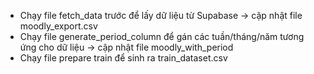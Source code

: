 - Chạy file fetch_data trước để lấy dữ liệu từ Supabase -> cập nhật file moodly_export.csv
- Chạy file generate_period_column để gán các tuần/tháng/năm tương ứng cho dữ liệu -> cập nhật file moodly_with_period
- Chạy file prepare train để sinh ra train_dataset.csv
